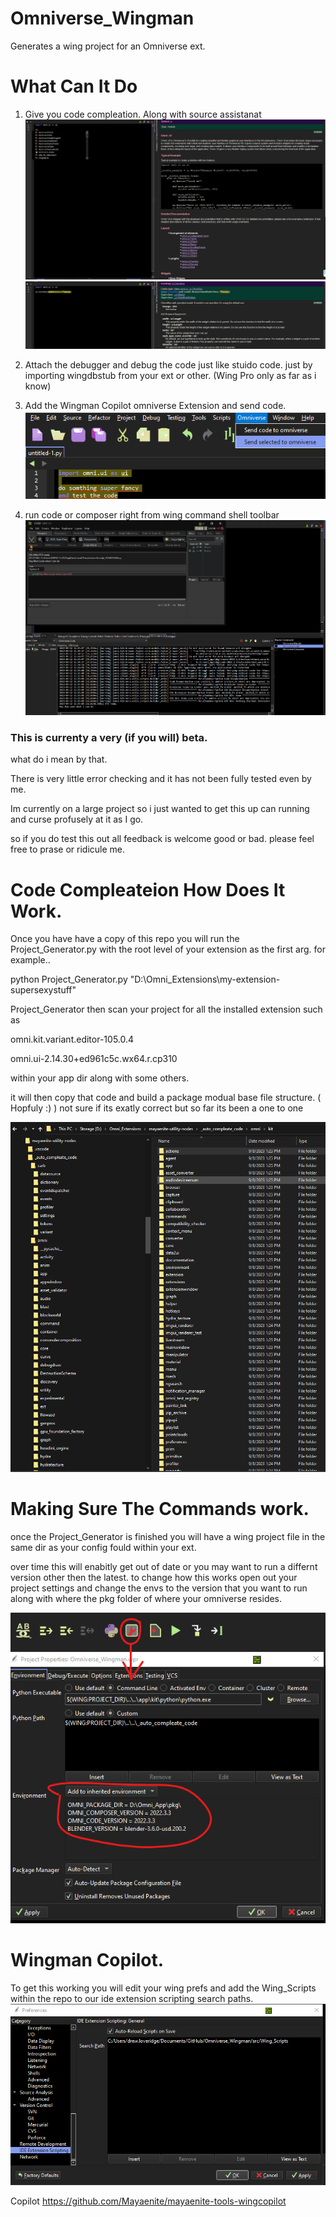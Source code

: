 # Omniverse_Wingman
Generates a wing project for an Omniverse ext.

# What Can It Do
1. Give you code compleation. Along with source assistanat
![Code Compleation](/images/code_compleate_source_assistant.png)
![Source Assistant](/images/source_assistant.png)

2. Attach the debugger and debug the code just like stuido code. just by importing wingdbstub from your ext or other. (Wing Pro only as far as i know)

3. Add the Wingman Copilot omniverse Extension and send code.
![Source Assistant](images/send_sel_to_omni.png)

4. run code or composer right from wing command shell toolbar
![run apps](images/lunch_apps.png)


### This is currenty a very (if you will) beta.
what do i mean by that.

There is very little error checking and it has not been fully tested even by me.

Im currently on a large project so i just wanted to get this up can running and curse profusely at it as I go.

so if you do test this out all feedback is welcome good or bad. please feel free to prase or ridicule me.

# Code Compleateion How Does It Work.
Once you have have a copy of this repo you will run the Project_Generator.py with the root level of your extension as the first arg. for example..

python Project_Generator.py "D:\Omni_Extensions\my-extension-supersexystuff"

Project_Generator then scan your project for all the installed extension such as

omni.kit.variant.editor-105.0.4

omni.ui-2.14.30+ed961c5c.wx64.r.cp310

within your app dir along with some others.

it will then copy that code and build a package modual base file structure.
( Hopfuly :) )
not sure if its exatly correct but so far its been a one to one

![Package_Structure](/images/Package_Modual_Version.png)


# Making Sure The Commands work.
once the Project_Generator is finished you will have a wing project file in the same dir as your config fould within your ext.

over time this will enabitly get out of date or you may want to run a differnt version other then the latest.
to change how this works open out your project settings and change the envs to the version that you want to run along with where the pkg folder of where your omniverse resides.

![Extension Manager Window](/images/Envs.png)

# Wingman Copilot.
To get this working you will edit your wing prefs and add the Wing_Scripts within the repo to our ide extension scripting search paths.
![Wing_Scripts](/images/wing_scripts.png)

Copilot https://github.com/Mayaenite/mayaenite-tools-wingcopilot
